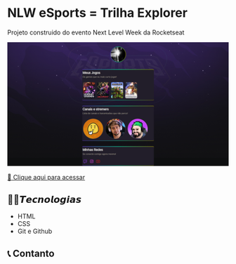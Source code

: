 # NLW eSports = Trilha Explorer
 
 Projeto construido do evento Next Level Week da Rocketseat

![preview](./.github/preview.png)

[🔗 Clique aqui para acessar]((https://lion-hearth.github.io/NLW-E-Sports/))

 ## 👨‍💻𝙏𝙚𝙘𝙣𝙤𝙡𝙤𝙜𝙞𝙖𝙨


 - HTML
 - CSS
 - Git e Github

 ##  📞 Contanto 


